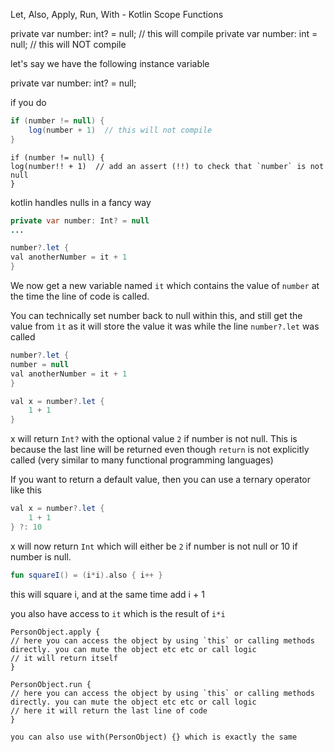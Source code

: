 Let, Also, Apply, Run, With - Kotlin Scope Functions

private var number: int? = null; // this will compile
private var number: int = null;  // this will NOT compile

let's say we have the following instance variable

private var number: int? = null;

if you do

```java
if (number != null) {
    log(number + 1)  // this will not compile
}
```

```
if (number != null) {
log(number!! + 1)  // add an assert (!!) to check that `number` is not null
}
```

kotlin handles nulls in a fancy way

```java
private var number: Int? = null
...

number?.let {
val anotherNumber = it + 1
}
```

We now get a new variable named `it` which contains the value of `number` at the time the line of code is called.

You can technically set number back to null within this, and still get the value from `ìt` as it will store the value it was while the line `number?.let` was called
```java
number?.let {
number = null
val anotherNumber = it + 1
}
```


```java
val x = number?.let {
    1 + 1
}
```

x will return `Int?` with the optional value `2` if number is not null.
This is because the last line will be returned even though `return` is not explicitly called (very similar to many functional programming languages)



If you want to return a default value, then you can use a ternary operator like this

```java
val x = number?.let {
    1 + 1
} ?: 10
```

x will now return `Int` which will either be `2` if number is not null or 10 if number is null.


```kotlin
fun squareI() = (i*i).also { i++ }
```

this will square i, and at the same time add i + 1

you also have access to `it` which is the result of `i*i`


```
PersonObject.apply {
// here you can access the object by using `this` or calling methods directly. you can mute the object etc etc or call logic
// it will return itself
}
```


```
PersonObject.run {
// here you can access the object by using `this` or calling methods directly. you can mute the object etc etc or call logic
// here it will return the last line of code
}

you can also use with(PersonObject) {} which is exactly the same
```
